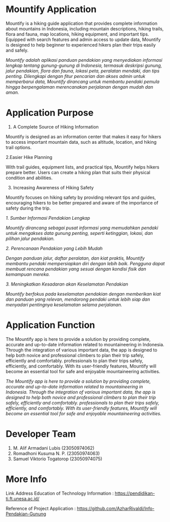 # Mountify Application
Mountify is a hiking guide application that provides complete information about mountains in Indonesia, including mountain descriptions, hiking trails, flora and fauna, map locations, hiking equipment, and important tips. Equipped with search features and admin access to update data, Mountify is designed to help beginner to experienced hikers plan their trips easily and safely.

*Mountify adalah aplikasi panduan pendakian yang menyediakan informasi lengkap tentang gunung-gunung di Indonesia, termasuk deskripsi gunung, jalur pendakian, flora dan fauna, lokasi peta, peralatan mendaki, dan tips penting. Dilengkapi dengan fitur pencarian dan akses admin untuk memperbarui data, Mountify dirancang untuk membantu pendaki pemula hingga berpengalaman merencanakan perjalanan dengan mudah dan aman.*

# Application Purpose
1. A Complete Source of Hiking Information
   
Mountify is designed as an information center that makes it easy for hikers to access important mountain data, such as altitude, location, and hiking trail options.

2.Easier Hike Planning

With trail guides, equipment lists, and practical tips, Mountify helps hikers prepare better. Users can create a hiking plan that suits their physical condition and abilities.

3. Increasing Awareness of Hiking Safety

Mountify focuses on hiking safety by providing relevant tips and guides, encouraging   hikers to be better prepared and aware of the importance of safety during the trip.



*1. Sumber Informasi Pendakian Lengkap*

*Mountify dirancang sebagai pusat informasi yang memudahkan pendaki untuk mengakses data gunung penting, seperti ketinggian, lokasi, dan pilihan jalur pendakian.*

*2. Perencanaan Pendakian yang Lebih Mudah*

*Dengan panduan jalur, daftar peralatan, dan kiat praktis, Mountify membantu pendaki mempersiapkan diri dengan lebih baik. Pengguna dapat membuat rencana pendakian yang sesuai dengan kondisi fisik dan kemampuan mereka.*

*3. Meningkatkan Kesadaran akan Keselamatan Pendakian*

*Mountify berfokus pada keselamatan pendakian dengan memberikan kiat dan panduan yang relevan, mendorong pendaki untuk lebih siap dan menyadari pentingnya keselamatan selama perjalanan.*

# Application Function
The Mountify app is here to provide a solution by providing complete, accurate and up-to-date information related to mountaineering in Indonesia. Through the integration of various important data, the app is designed to help both novice and professional climbers to plan their trip safely, efficiently and comfortably. professionals to plan their trips safely, efficiently, and comfortably. With its user-friendly features, Mountify will become an essential tool for safe and enjoyable mountaineering activities.

*The Mountify app is here to provide a solution by providing complete, accurate and up-to-date information related to mountaineering in Indonesia. Through the integration of various important data, the app is designed to help both novice and professional climbers to plan their trip safely, efficiently and comfortably. professionals to plan their trips safely, efficiently, and comfortably. With its user-friendly features, Mountify will become an essential tool for safe and enjoyable mountaineering activities.*

# Developer Team
1. M. Alif Armadani Lubis (23050974062)
2. Romadhoni Kusuma N. P. (23050974063)
3. Samuel Viktorio Togatorop (23050974075)

# More Info
Link Address Education of Technology Information : https://pendidikan-ti.ft.unesa.ac.id/

Reference of Project Application :  https://github.com/AzharRivaldi/Info-Pendakian-Gunung
